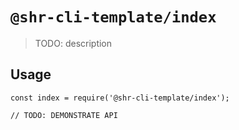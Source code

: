 # `@shr-cli-template/index`

> TODO: description

## Usage

```
const index = require('@shr-cli-template/index');

// TODO: DEMONSTRATE API
```
